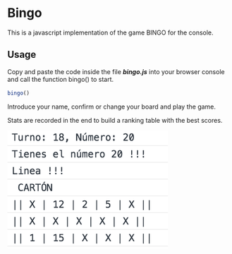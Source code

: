 # Bingo

This is a javascript implementation of the game BINGO for the console.

## Usage

Copy and paste the code inside the file _**bingo.js**_ into your browser console and call the function bingo() to start.

```js
bingo()
```

Introduce your name, confirm or change your board and play the game.

Stats are recorded in the end to build a ranking table with the best scores.

![bingo](foto.png)